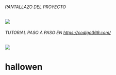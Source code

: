 ###### PANTALLAZO DEL PROYECTO
![](https://i.ibb.co/4tvrtKc/yytu.png)
###### TUTORIAL PASO A PASO EN https://codigo369.com/
![](https://i.ibb.co/McmqWcv/erwe345.png)

# hallowen

